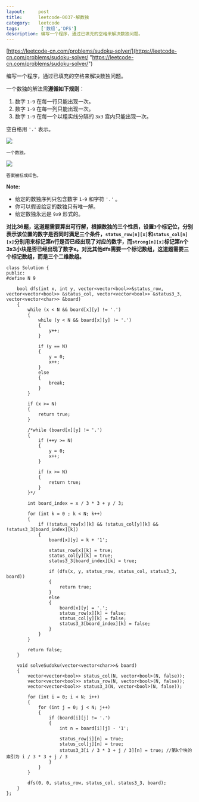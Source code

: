 ```yaml
---
layout:     post
title:      leetcode-0037-解数独
category:   leetcode
tags:        ['数组','DFS']
description: 编写一个程序，通过已填充的空格来解决数独问题。
---
```


[https://leetcode-cn.com/problems/sudoku-solver/](https://leetcode-cn.com/problems/sudoku-solver/ "https://leetcode-cn.com/problems/sudoku-solver/")

<div class="notranslate"><p>编写一个程序，通过已填充的空格来解决数独问题。</p>

<p>一个数独的解法需<strong>遵循如下规则</strong>：</p>

<ol>
	<li>数字&nbsp;<code>1-9</code>&nbsp;在每一行只能出现一次。</li>
	<li>数字&nbsp;<code>1-9</code>&nbsp;在每一列只能出现一次。</li>
	<li>数字&nbsp;<code>1-9</code>&nbsp;在每一个以粗实线分隔的&nbsp;<code>3x3</code>&nbsp;宫内只能出现一次。</li>
</ol>

<p>空白格用&nbsp;<code>'.'</code>&nbsp;表示。</p>

<p><img src="http://upload.wikimedia.org/wikipedia/commons/thumb/f/ff/Sudoku-by-L2G-20050714.svg/250px-Sudoku-by-L2G-20050714.svg.png"></p>

<p><small>一个数独。</small></p>

<p><img src="http://upload.wikimedia.org/wikipedia/commons/thumb/3/31/Sudoku-by-L2G-20050714_solution.svg/250px-Sudoku-by-L2G-20050714_solution.svg.png"></p>

<p><small>答案被标成红色。</small></p>

<p><strong>Note:</strong></p>

<ul>
	<li>给定的数独序列只包含数字&nbsp;<code>1-9</code>&nbsp;和字符&nbsp;<code>'.'</code>&nbsp;。</li>
	<li>你可以假设给定的数独只有唯一解。</li>
	<li>给定数独永远是&nbsp;<code>9x9</code>&nbsp;形式的。</li>
</ul>
</div>

<strong>对比36题，这道题需要算出可行解，根据数独的三个性质，设置`3`个标记位，分别表示该位置的数字是否同时满足三个条件，`status_row[n][x]`和`status_col[n][x]`分别用来标记第n行是否已经出现了对应的数字，而`strong[n][x]`标记第n个3x3小块是否已经出现了数字x。对比其他dfs需要一个标记数组，这道题需要三个标记数组，而是三个二维数组。</strong>

	class Solution {
	public:
	#define N 9

	    bool dfs(int x, int y, vector<vector<bool>>&status_row, vector<vector<bool>> &status_col, vector<vector<bool>> &status3_3, vector<vector<char>> &board)
	    {
	        while (x < N && board[x][y] != '.')
	        {
	            while (y < N && board[x][y] != '.')
	            {
	                y++;
	            }
	            
	            if (y == N)
	            {
	                y = 0;
	                x++;
	            }
	            else
	            {
	                break;
	            }
	        }
	
	        if (x >= N)          
	        {
	            return true;
	        }
	
	        /*while (board[x][y] != '.')
	        {
	            if (++y >= N)
	            {
	                y = 0; 
	                x++;
	            } 
	
	            if (x >= N)          
	            {
	                return true;
	            }
	        }*/
	      
	        int board_index = x / 3 * 3 + y / 3;
	
	        for (int k = 0 ; k < N; k++)
	        {
	            if (!status_row[x][k] && !status_col[y][k] && !status3_3[board_index][k])
	            {
	                board[x][y] = k + '1';
	
	                status_row[x][k] = true;
	                status_col[y][k] = true;
	                status3_3[board_index][k] = true;
	                
	                if (dfs(x, y, status_row, status_col, status3_3, board))
	                {
	                    return true;
	                }
	                else
	                {
	                    board[x][y] = '.';
	                    status_row[x][k] = false;
	                    status_col[y][k] = false;
	                    status3_3[board_index][k] = false;
	                }
	            }
	        }
	
	        return false;
	    }
	
	    void solveSudoku(vector<vector<char>>& board) 
	    {
	        vector<vector<bool>> status_col(N, vector<bool>(N, false));
	        vector<vector<bool>> status_row(N, vector<bool>(N, false));
	        vector<vector<bool>> status3_3(N, vector<bool>(N, false));
	
	        for (int i = 0; i < N; i++)
	        {
	            for (int j = 0; j < N; j++)
	            {
	                if (board[i][j] != '.')
	                {
	                    int n = board[i][j] - '1';
	
	                    status_row[i][n] = true;        
	                    status_col[j][n] = true;
	                    status3_3[i / 3 * 3 + j / 3][n] = true; //第k个块的索引为 i / 3 * 3 + j / 3
	                }
	            }
	        }
	
	        dfs(0, 0, status_row, status_col, status3_3, board);
		}
	};